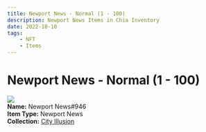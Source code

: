```yaml
---
title: Newport News - Normal (1 - 100)
description: Newport News Items in Chia Inventory
date: 2022-10-10
tags:
    - NFT
    - Items
---
```


# Newport News - Normal (1 - 100)
<div class="item_thumbnail">
<img loading="lazy" src="https://2idf65wa2qfz2w4qr54e7cdht7ddhckg2sifqrhwf3nwmim5.arweave.net/0gZfdsDUC51bk-I94T4hn_n8YziUbUkFhE9i7bZiGdQ"><br/>
<div><strong>Name:</strong> Newport News#946</div>
<div><strong>Item Type:</strong> Newport News</div>
<div><strong>Collection:</strong> <a href="https://www.spacescan.io/xch/nft/collection/col1lend2dcn558km4wcwta4xnkfv3xpcmlp9kyt0m909emvfxechlyqdl5ndg">City Illusion</a></div>
</div>

